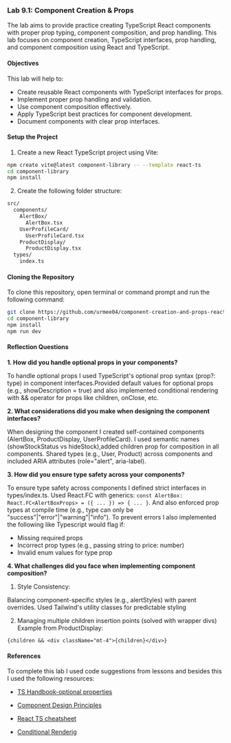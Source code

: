 ### Lab 9.1: Component Creation & Props

The lab aims to provide practice creating TypeScript React components with proper prop typing, component composition, and prop handling. This lab focuses on component creation, TypeScript interfaces, prop handling, and component composition using React and TypeScript.

#### Objectives

This lab will help to:

- Create reusable React components with TypeScript interfaces for props.
- Implement proper prop handling and validation.
- Use component composition effectively.
- Apply TypeScript best practices for component development.
- Document components with clear prop interfaces.

#### Setup the Project

1. Create a new React TypeScript project using Vite:

```bash
npm create vite@latest component-library -- --template react-ts
cd component-library
npm install
```

2. Create the following folder structure:

```bash
src/
  components/
    AlertBox/
      AlertBox.tsx
    UserProfileCard/
      UserProfileCard.tsx
    ProductDisplay/
      ProductDisplay.tsx
  types/
    index.ts
```

#### Cloning the Repository

To clone this repository, open terminal or command prompt and run the following command:

```bash
git clone https://github.com/urmee04/component-creation-and-props-react.git
cd component-library
npm install
npm run dev
```

#### Reflection Questions

**1. How did you handle optional props in your components?**

To handle optional props I used TypeScript's optional prop syntax (prop?: type) in component interfaces.Provided default values for optional props (e.g., showDescription = true) and also implemented conditional rendering with && operator for props like children, onClose, etc.

**2. What considerations did you make when designing the component interfaces?**

When designing the component I created self-contained components (AlertBox, ProductDisplay, UserProfileCard). I used semantic names (showStockStatus vs hideStock),added children prop for composition in all components. Shared types (e.g., User, Product) across components and included ARIA attributes (role="alert", aria-label).

**3. How did you ensure type safety across your components?**

To ensure type safety across components I defined strict interfaces in types/index.ts.
Used React.FC with generics: `const AlertBox: React.FC<AlertBoxProps> = ({ ... }) => { ... }`.
And also enforced prop types at compile time (e.g., type can only be "success"|"error"|"warning"|"info").
To prevent errors I also implemented the following like Typescript would flag if:

- Missing required props
- Incorrect prop types (e.g., passing string to price: number)
- Invalid enum values for type prop

**4. What challenges did you face when implementing component composition?**

1. Style Consistency:

Balancing component-specific styles (e.g., alertStyles) with parent overrides. Used Tailwind's utility classes for predictable styling

2. Managing multiple children insertion points (solved with wrapper divs)
   Example from ProductDisplay:

`{children && <div className="mt-4">{children}</div>}`

#### References

To complete this lab I used code suggestions from lessons and besides this I used the following resources:

- [TS Handbook-optional properties](https://www.typescriptlang.org/docs/handbook/2/objects.html#optional-properties)

- [Component Design Principles](https://react.dev/learn/thinking-in-react#step-1-break-the-ui-into-a-component-hierarchy)

- [React TS cheatsheet](https://react-typescript-cheatsheet.netlify.app/)

- [Conditional Renderig](https://react.dev/learn/conditional-rendering)
